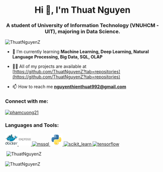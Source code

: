 <h1 align="center">Hi 👋, I'm Thuat Nguyen</h1>
<h3 align="center">A student of University of Information Technology (VNUHCM - UIT), majoring in Data Science.</h3>

<p align="left"> <img src="https://komarev.com/ghpvc/?username=ThuatNguyenZ&label=Profile%20views&color=0e75b6&style=flat" alt="ThuatNguyenZ" /> </p>

- 🌱 I’m currently learning **Machine Learning, Deep Learning, Natural Language Processing, Big Data, SQL, OLAP**

- 👨‍💻 All of my projects are available at [https://github.com/ThuatNguyenZ?tab=repositories](https://github.com/ThuatNguyenZ?tab=repositories)

- 📫 How to reach me **nguyenthienthuat992@gmail.com**

<h3 align="left">Connect with me:</h3>
<p align="left">
<a href="https://www.facebook.com/nguyen.thuat.338211" target="blank"><img align="center" src="https://raw.githubusercontent.com/rahuldkjain/github-profile-readme-generator/master/src/images/icons/Social/facebook.svg" alt="phamcuong21" height="30" width="40" /></a>
</p>

<h3 align="left">Languages and Tools:</h3>
<p align="left"> <a href="https://www.docker.com/" target="_blank" rel="noreferrer"> <img src="https://raw.githubusercontent.com/devicons/devicon/master/icons/docker/docker-original-wordmark.svg" alt="docker" width="40" height="40"/> </a> <a href="https://expressjs.com" target="_blank" rel="noreferrer"> <img src="https://raw.githubusercontent.com/devicons/devicon/master/icons/express/express-original-wordmark.svg" alt="express" width="40" height="40"/> </a> <a href="https://www.microsoft.com/en-us/sql-server" target="_blank" rel="noreferrer"> <img src="https://www.svgrepo.com/show/303229/microsoft-sql-server-logo.svg" alt="mssql" width="40" height="40"/> </a> <a href="https://www.python.org" target="_blank" rel="noreferrer"> <img src="https://raw.githubusercontent.com/devicons/devicon/master/icons/python/python-original.svg" alt="python" width="40" height="40"/> </a> <a href="https://scikit-learn.org/" target="_blank" rel="noreferrer"> <img src="https://upload.wikimedia.org/wikipedia/commons/0/05/Scikit_learn_logo_small.svg" alt="scikit_learn" width="40" height="40"/> </a> <a href="https://www.tensorflow.org" target="_blank" rel="noreferrer"> <img src="https://www.vectorlogo.zone/logos/tensorflow/tensorflow-icon.svg" alt="tensorflow" width="40" height="40"/> </a> </p>

<p>&nbsp;<img align="center" src="https://github-readme-stats.vercel.app/api?username=ThuatNguyenZ&show_icons=true&locale=en" alt="ThuatNguyenZ" /></p>

<p><img align="center" src="https://github-readme-streak-stats.herokuapp.com/?user=ThuatNguyenZ&" alt="ThuatNguyenZ" /></p>
